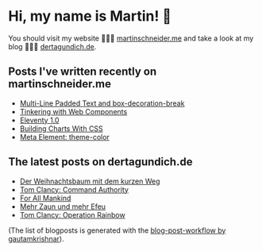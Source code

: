 # Hi, my name is Martin! 👋 
You should visit my website 👨🏼‍💻  [martinschneider.me](https://martinschneider.me) and take a look at my blog 🤷🏼‍♂️ [dertagundich.de](https://www.dertagundich.de).

## Posts I've written recently on martinschneider.me
<!-- MSME-POST-LIST:START -->
- [Multi-Line Padded Text and box-decoration-break](https://martinschneider.me/articles/multi-line-padded-text-and-box-decoration-break/)
- [Tinkering with Web Components](https://martinschneider.me/articles/tinkering-with-web-components/)
- [Eleventy 1.0](https://martinschneider.me/articles/eleventy-1-0/)
- [Building Charts With CSS](https://martinschneider.me/articles/building-charts-with-css/)
- [Meta Element: theme-color](https://martinschneider.me/articles/meta-element-theme-color/)
<!-- MSME-POST-LIST:END -->

## The latest posts on dertagundich.de
<!-- DTUI-POST-LIST:START -->
- [Der Weihnachtsbaum mit dem kurzen Weg](https://www.dertagundich.de/2022/12/18/der-weihnachtsbaum-mit-dem-kurzen-weg/)
- [Tom Clancy: Command Authority](https://www.dertagundich.de/2022/12/11/tom-clancy-command-authority/)
- [For All Mankind](https://www.dertagundich.de/2022/12/04/for-all-mankind/)
- [Mehr Zaun und mehr Efeu](https://www.dertagundich.de/2022/11/27/mehr-zaun-und-mehr-efeu/)
- [Tom Clancy: Operation Rainbow](https://www.dertagundich.de/2022/11/20/tom-clancy-operation-rainbow/)
<!-- DTUI-POST-LIST:END -->

(The list of blogposts is generated with the [blog-post-workflow by gautamkrishnar](https://github.com/gautamkrishnar/blog-post-workflow)).
